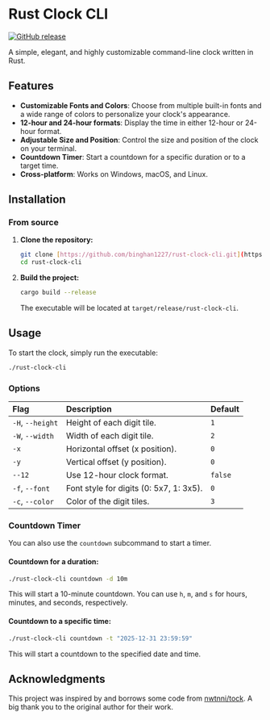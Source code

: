 # Rust Clock CLI

[![GitHub release](https://img.shields.io/github/release/binghan1227/rust-clock-cli.svg)](https://github.com/binghan1227/rust-clock-cli/releases/latest)

A simple, elegant, and highly customizable command-line clock written in Rust.


## Features

* **Customizable Fonts and Colors**: Choose from multiple built-in fonts and a wide range of colors to personalize your clock's appearance.
* **12-hour and 24-hour formats**: Display the time in either 12-hour or 24-hour format.
* **Adjustable Size and Position**: Control the size and position of the clock on your terminal.
* **Countdown Timer**: Start a countdown for a specific duration or to a target time.
* **Cross-platform**: Works on Windows, macOS, and Linux.

## Installation

### From source

1.  **Clone the repository:**
    ```bash
    git clone [https://github.com/binghan1227/rust-clock-cli.git](https://github.com/binghan1227/rust-clock-cli.git)
    cd rust-clock-cli
    ```

2.  **Build the project:**
    ```bash
    cargo build --release
    ```
    The executable will be located at `target/release/rust-clock-cli`.

## Usage

To start the clock, simply run the executable:

```bash
./rust-clock-cli
```

### Options

| Flag | Description | Default |
| :--- | :--- | :--- |
| `-H`, `--height` | Height of each digit tile. | `1` |
| `-W`, `--width` | Width of each digit tile. | `2` |
| `-x` | Horizontal offset (x position). | `0` |
| `-y` | Vertical offset (y position). | `0` |
| `--12` | Use 12-hour clock format. | `false` |
| `-f`, `--font` | Font style for digits (0: 5x7, 1: 3x5). | `0` |
| `-c`, `--color` | Color of the digit tiles. | `3` |

### Countdown Timer

You can also use the `countdown` subcommand to start a timer.

#### Countdown for a duration:

```bash
./rust-clock-cli countdown -d 10m
```

This will start a 10-minute countdown. You can use `h`, `m`, and `s` for hours, minutes, and seconds, respectively.

#### Countdown to a specific time:

```bash
./rust-clock-cli countdown -t "2025-12-31 23:59:59"
```

This will start a countdown to the specified date and time.

## Acknowledgments

This project was inspired by and borrows some code from [nwtnni/tock](https://github.com/nwtnni/tock). A big thank you to the original author for their work.